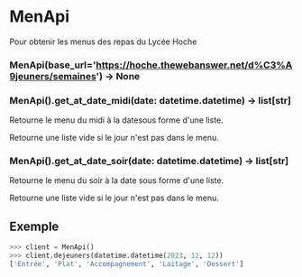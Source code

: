 # MenApi
Pour obtenir les menus des repas du Lycée Hoche

### MenApi(base_url='https://hoche.thewebanswer.net/d%C3%A9jeuners/semaines') -> None


### MenApi().get_at_date_midi(date: datetime.datetime) -> list[str]

Retourne le menu du midi à la datesous forme d'une liste.

Retourne une liste vide si le jour n'est pas dans le menu.

### MenApi().get_at_date_soir(date: datetime.datetime) -> list[str]

Retourne le menu du soir à la date sous forme d'une liste.

Retourne une liste vide si le jour n'est pas dans le menu.

## Exemple
```Python
>>> client = MenApi()
>>> client.dejeuners(datetime.datetime(2023, 12, 12))
['Entrée', 'Plat', 'Accompagnement', 'Laitage', 'Dessert']
``` 

